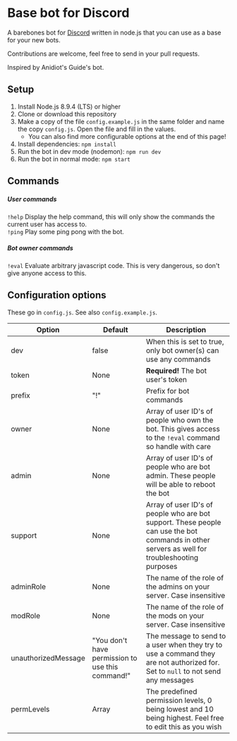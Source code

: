 # Base bot for Discord
A barebones bot for [Discord](https://discordapp.com/) written in node.js that you can use as a base for your new bots.

Contributions are welcome, feel free to send in your pull requests.

Inspired by Anidiot's Guide's bot.

## Setup
1. Install Node.js 8.9.4 (LTS) or higher
2. Clone or download this repository
3. Make a copy of the file `config.example.js` in the same folder and name the copy `config.js`. Open the file and fill in the values.
   - You can also find more configurable options at the end of this page!
4. Install dependencies: `npm install`
5. Run the bot in dev mode (nodemon): `npm run dev`
6. Run the bot in normal mode: `npm start`

## Commands

##### User commands
`!help` Display the help command, this will only show the commands the current user has access to.  
`!ping` Play some ping pong with the bot.

##### Bot owner commands
`!eval` Evaluate arbitrary javascript code. This is very dangerous, so don't give anyone access to this.

## Configuration options
These go in `config.js`. See also `config.example.js`.

|Option|Default|Description|
|------|-------|-----------|
|dev|false|When this is set to true, only bot owner(s) can use any commands|
|token|None|**Required!** The bot user's token|
|prefix|"!"|Prefix for bot commands|
|owner|None|Array of user ID's of people who own the bot. This gives access to the `!eval` command so handle with care|
|admin|None|Array of user ID's of people who are bot admin. These people will be able to reboot the bot|
|support|None|Array of user ID's of people who are bot support. These people can use the bot commands in other servers as well for troubleshooting purposes|
|adminRole|None|The name of the role of the admins on your server. Case insensitive|
|modRole|None|The name of the role of the mods on your server. Case insensitive|
|unauthorizedMessage|"You don't have permission to use this command!"|The message to send to a user when they try to use a command they are not authorized for. Set to `null` to not send any messages|
|permLevels|Array|The predefined permission levels, 0 being lowest and 10 being highest. Feel free to edit this as you wish|